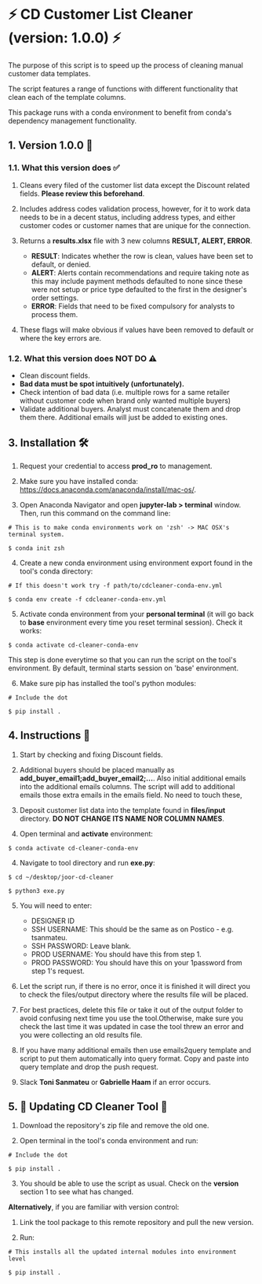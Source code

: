 # ⚡️  CD Customer List Cleaner (version: 1.0.0)  ⚡️

The purpose of this script is to speed up the process of cleaning manual customer data templates.

The script features a range of functions with different functionality that clean each of the template columns.

This package runs with a conda environment to benefit from conda's dependency management functionality.


## 1. Version 1.0.0 🚧

### 1.1. What this version does ✅

1. Cleans every filed of the customer list data except the Discount related fields. **Please review this beforehand**.

2. Includes address codes validation process, however, for it to work data needs to be in a decent status, including address types, and either customer codes or customer names that are unique for the connection.

2. Returns a **results.xlsx** file with 3 new columns **RESULT, ALERT, ERROR**.

    * **RESULT**: Indicates whether the row is clean, values have been set to default, or denied.
    * **ALERT**: Alerts contain recommendations and require taking note as this may include payment methods defaulted to none since these were not setup or price type defaulted to the first in the designer's order settings.
    * **ERROR**: Fields that need to be fixed compulsory for analysts to process them.

4. These flags will make obvious if values have been removed to default or where the key errors are.


### 1.2. What this version does NOT DO ⚠️ 

- Clean discount fields.
- **Bad data must be spot intuitively (unfortunately).**
- Check intention of bad data (i.e. multiple rows for a same retailer without customer code when brand only wanted multiple buyers)
- Validate additional buyers. Analyst must concatenate them and drop them there. Additional emails will just be added to existing ones.


##  3. Installation 🛠 

1. Request your credential to access **prod_ro** to management.


2. Make sure you have installed conda: https://docs.anaconda.com/anaconda/install/mac-os/.


3. Open Anaconda Navigator and open **jupyter-lab > terminal** window. Then, run this command on the command line:
```
# This is to make conda environments work on 'zsh' -> MAC OSX's terminal system.

$ conda init zsh
```

4. Create a new conda environment using environment export found in the tool's conda directory:
```
# If this doesn't work try -f path/to/cdcleaner-conda-env.yml

$ conda env create -f cdcleaner-conda-env.yml
```

5. Activate conda environment from your **personal terminal** (it will go back to **base** environment every time you reset terminal session). Check it works:

```
$ conda activate cd-cleaner-conda-env
```
  
This step is done everytime so that you can run the script on the tool's environment. By default, terminal starts session on 'base' environment.


6. Make sure pip has installed the tool's python modules:
```
# Include the dot

$ pip install .
```


## 4. Instructions 🛁

1. Start by checking and fixing Discount fields.


2. Additional buyers should be placed manually as **add_buyer_email1;add_buyer_email2;...**. Also initial additional emails into the additional emails columns. The script will add to additional emails those extra emails in the emails field. No need to touch these,


3. Deposit customer list data into the template found in **files/input** directory. **DO NOT CHANGE ITS NAME NOR COLUMN NAMES**.


3. Open terminal and **activate** environment:
```
$ conda activate cd-cleaner-conda-env
```

4. Navigate to tool directory and run **exe.py**:
```
$ cd ~/desktop/joor-cd-cleaner

$ python3 exe.py
```

5. You will need to enter:

      * DESIGNER ID
      * SSH USERNAME: This should be the same as on Postico - e.g. tsanmateu.
      * SSH PASSWORD: Leave blank.
      * PROD USERNAME: You should have this from step 1.
      * PROD PASSWORD: You should have this on your 1password from step 1's request.
  
 
6. Let the script run, if there is no error, once it is finished it will direct you to check the files/output directory where the results file will be placed.


7. For best practices, delete this file or take it out of the output folder to avoid confusing next time you use the tool.Otherwise, make sure you check the last time it was updated in case the tool threw an error and you were collecting an old results file.


8. If you have many additional emails then use emails2query template and script to put them automatically into query format. Copy and paste into query template and drop the push request.

  
9. Slack **Toni Sanmateu** or **Gabrielle Haam** if an error occurs.


## 5. 📡 Updating CD Cleaner Tool 📡

1. Download the repository's zip file and remove the old one.

2. Open terminal in the tool's conda environment and run:

```
# Include the dot

$ pip install .
```

3. You should be able to use the script as usual. Check on the **version** section 1 to see what has changed.


**Alternatively**, if you are familiar with version control:

1. Link the tool package to this remote repository and pull the new version.


2. Run:
```
# This installs all the updated internal modules into environment level

$ pip install .
```


